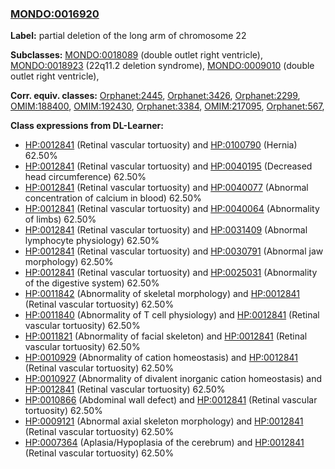 
### [MONDO:0016920](http://purl.obolibrary.org/obo/MONDO_0016920)
**Label:** partial deletion of the long arm of chromosome 22

**Subclasses:** [MONDO:0018089](http://purl.obolibrary.org/obo/MONDO_0018089) (double outlet right ventricle), [MONDO:0018923](http://purl.obolibrary.org/obo/MONDO_0018923) (22q11.2 deletion syndrome), [MONDO:0009010](http://purl.obolibrary.org/obo/MONDO_0009010) (double outlet right ventricle), 

**Corr. equiv. classes:** [Orphanet:2445](http://www.orpha.net/ORDO/Orphanet_2445), [Orphanet:3426](http://www.orpha.net/ORDO/Orphanet_3426), [Orphanet:2299](http://www.orpha.net/ORDO/Orphanet_2299), [OMIM:188400](http://purl.obolibrary.org/obo/OMIM_188400), [OMIM:192430](http://purl.obolibrary.org/obo/OMIM_192430), [Orphanet:3384](http://www.orpha.net/ORDO/Orphanet_3384), [OMIM:217095](http://purl.obolibrary.org/obo/OMIM_217095), [Orphanet:567](http://www.orpha.net/ORDO/Orphanet_567), 

**Class expressions from DL-Learner:**

- [HP:0012841](http://purl.obolibrary.org/obo/HP_0012841) (Retinal vascular tortuosity) and [HP:0100790](http://purl.obolibrary.org/obo/HP_0100790) (Hernia) 62.50%
- [HP:0012841](http://purl.obolibrary.org/obo/HP_0012841) (Retinal vascular tortuosity) and [HP:0040195](http://purl.obolibrary.org/obo/HP_0040195) (Decreased head circumference) 62.50%
- [HP:0012841](http://purl.obolibrary.org/obo/HP_0012841) (Retinal vascular tortuosity) and [HP:0040077](http://purl.obolibrary.org/obo/HP_0040077) (Abnormal concentration of calcium in blood) 62.50%
- [HP:0012841](http://purl.obolibrary.org/obo/HP_0012841) (Retinal vascular tortuosity) and [HP:0040064](http://purl.obolibrary.org/obo/HP_0040064) (Abnormality of limbs) 62.50%
- [HP:0012841](http://purl.obolibrary.org/obo/HP_0012841) (Retinal vascular tortuosity) and [HP:0031409](http://purl.obolibrary.org/obo/HP_0031409) (Abnormal lymphocyte physiology) 62.50%
- [HP:0012841](http://purl.obolibrary.org/obo/HP_0012841) (Retinal vascular tortuosity) and [HP:0030791](http://purl.obolibrary.org/obo/HP_0030791) (Abnormal jaw morphology) 62.50%
- [HP:0012841](http://purl.obolibrary.org/obo/HP_0012841) (Retinal vascular tortuosity) and [HP:0025031](http://purl.obolibrary.org/obo/HP_0025031) (Abnormality of the digestive system) 62.50%
- [HP:0011842](http://purl.obolibrary.org/obo/HP_0011842) (Abnormality of skeletal morphology) and [HP:0012841](http://purl.obolibrary.org/obo/HP_0012841) (Retinal vascular tortuosity) 62.50%
- [HP:0011840](http://purl.obolibrary.org/obo/HP_0011840) (Abnormality of T cell physiology) and [HP:0012841](http://purl.obolibrary.org/obo/HP_0012841) (Retinal vascular tortuosity) 62.50%
- [HP:0011821](http://purl.obolibrary.org/obo/HP_0011821) (Abnormality of facial skeleton) and [HP:0012841](http://purl.obolibrary.org/obo/HP_0012841) (Retinal vascular tortuosity) 62.50%
- [HP:0010929](http://purl.obolibrary.org/obo/HP_0010929) (Abnormality of cation homeostasis) and [HP:0012841](http://purl.obolibrary.org/obo/HP_0012841) (Retinal vascular tortuosity) 62.50%
- [HP:0010927](http://purl.obolibrary.org/obo/HP_0010927) (Abnormality of divalent inorganic cation homeostasis) and [HP:0012841](http://purl.obolibrary.org/obo/HP_0012841) (Retinal vascular tortuosity) 62.50%
- [HP:0010866](http://purl.obolibrary.org/obo/HP_0010866) (Abdominal wall defect) and [HP:0012841](http://purl.obolibrary.org/obo/HP_0012841) (Retinal vascular tortuosity) 62.50%
- [HP:0009121](http://purl.obolibrary.org/obo/HP_0009121) (Abnormal axial skeleton morphology) and [HP:0012841](http://purl.obolibrary.org/obo/HP_0012841) (Retinal vascular tortuosity) 62.50%
- [HP:0007364](http://purl.obolibrary.org/obo/HP_0007364) (Aplasia/Hypoplasia of the cerebrum) and [HP:0012841](http://purl.obolibrary.org/obo/HP_0012841) (Retinal vascular tortuosity) 62.50%



